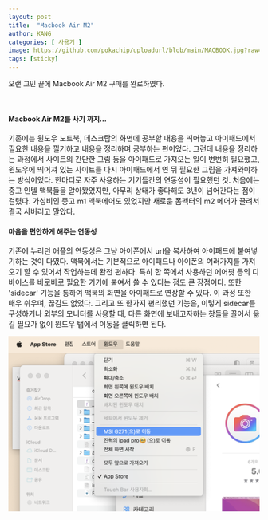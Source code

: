 ```yaml
---
layout: post
title:  "Macbook Air M2"
author: KANG
categories: [ 사용기 ]
image: https://github.com/pokachip/uploadurl/blob/main/MACBOOK.jpg?raw=true
tags: [sticky]
---
```


오랜 고민 끝에 Macbook Air M2 구매를 완료하였다.  

<br>  

#### Macbook Air M2를 사기 까지...  
<span style="font-size:11pt"> 
기존에는 윈도우 노트북, 데스크탑의 화면에 공부할 내용을 띄어놓고 아이패드에서 필요한 내용을  
필기하고 내용을 정리하며 공부하는 편이었다.  
그런데 내용을 정리하는 과정에서 사이트의 간단한 그림 등을 아이패드로 가져오는 일이 번번히 필요했고,  
윈도우에 띄어져 있는 사이트를 다시 아이패드에서 연 뒤 필요한 그림을 가져와야하는 방식이었다.  
한마디로 자주 사용하는 기기들간의 연동성이 필요했던 것.  
처음에는 중고 인텔 맥북들을 알아봤었지만, 아무리 상태가 좋다해도 3년이 넘어간다는 점이 걸렸다.  
가성비인 중고 m1 맥북에어도 있었지만 새로운 폼펙터의 m2 에어가 끌려서 결국 사버리고 말았다.  
</span>
  

#### 마음을 편안하게 해주는 연동성  
<span style="font-size:11pt">
기존에 누리던 애플의 연동성은 그냥 아이폰에서 url을 복사하여 아이패드에 붙여넣기하는 것이 다였다.  
맥북에서는 기본적으로 아이패드나 아이폰의 여러가지를 가져오기 할 수 있어서 작업하는데 완전 편하다.  
특히 한 쪽에서 사용하던 에어팟 등의 디바이스를 바로바로 필요한 기기에 붙여서 쓸 수 있다는 점도 큰 장점이다.
또한 'sidecar' 기능을 통하여 맥북의 화면을 아이패드로 연장할 수 있다.  
이 과정 또한 매우 쉬우며, 끊김도 없었다.
그리고 또 한가지 편리했던 기능은, 이렇게 sidecar를 구성하거나 외부의 모니터를 사용할 때,  
다른 화면에 보내고자하는 창들을 끌어서 옮길 필요가 없이 윈도우 탭에서 이동을 클릭하면 된다.
</span>
  
![alt text](https://github.com/pokachip/uploadurl/blob/main/pic.png?raw=true)